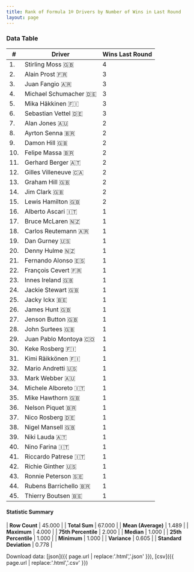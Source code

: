 ```yaml
---
title: Rank of Formula 1® Drivers by Number of Wins in Last Round
layout: page
---
```


<canvas id="chart" width="400" height="180"></canvas>
<script>
var data = {
    "datasets": [
        {
            "backgroundColor": [
                "#f3a935",
                "#f3a935",
                "#f3a935",
                "#f3a935",
                "#f3a935",
                "#f3a935",
                "#f3a935",
                "#f3a935",
                "#f3a935",
                "#f3a935",
                "#f3a935",
                "#f3a935",
                "#f3a935",
                "#f3a935",
                "#f3a935",
                "#f3a935",
                "#f3a935",
                "#f3a935",
                "#f3a935",
                "#f3a935",
                "#f3a935",
                "#f3a935",
                "#f3a935",
                "#f3a935",
                "#f3a935",
                "#f3a935",
                "#f3a935",
                "#f3a935",
                "#f3a935",
                "#f3a935",
                "#f3a935",
                "#f3a935",
                "#f3a935",
                "#f3a935",
                "#f3a935",
                "#f3a935",
                "#f3a935",
                "#f3a935",
                "#f3a935",
                "#f3a935",
                "#f3a935",
                "#f3a935",
                "#f3a935",
                "#f3a935",
                "#f3a935"
            ],
            "borderColor": [
                "#f68639",
                "#f68639",
                "#f68639",
                "#f68639",
                "#f68639",
                "#f68639",
                "#f68639",
                "#f68639",
                "#f68639",
                "#f68639",
                "#f68639",
                "#f68639",
                "#f68639",
                "#f68639",
                "#f68639",
                "#f68639",
                "#f68639",
                "#f68639",
                "#f68639",
                "#f68639",
                "#f68639",
                "#f68639",
                "#f68639",
                "#f68639",
                "#f68639",
                "#f68639",
                "#f68639",
                "#f68639",
                "#f68639",
                "#f68639",
                "#f68639",
                "#f68639",
                "#f68639",
                "#f68639",
                "#f68639",
                "#f68639",
                "#f68639",
                "#f68639",
                "#f68639",
                "#f68639",
                "#f68639",
                "#f68639",
                "#f68639",
                "#f68639",
                "#f68639"
            ],
            "borderWidth": 1,
            "data": [
                4.0,
                3.0,
                3.0,
                3.0,
                3.0,
                3.0,
                2.0,
                2.0,
                2.0,
                2.0,
                2.0,
                2.0,
                2.0,
                2.0,
                2.0,
                1.0,
                1.0,
                1.0,
                1.0,
                1.0,
                1.0,
                1.0,
                1.0,
                1.0,
                1.0,
                1.0,
                1.0,
                1.0,
                1.0,
                1.0,
                1.0,
                1.0,
                1.0,
                1.0,
                1.0,
                1.0,
                1.0,
                1.0,
                1.0,
                1.0,
                1.0,
                1.0,
                1.0,
                1.0,
                1.0
            ],
            "label": "Wins Last Round"
        }
    ],
    "labels": [
        "Stirling Moss",
        "Alain Prost",
        "Juan Fangio",
        "Michael Schumacher",
        "Mika Häkkinen",
        "Sebastian Vettel",
        "Alan Jones",
        "Ayrton Senna",
        "Damon Hill",
        "Felipe Massa",
        "Gerhard Berger",
        "Gilles Villeneuve",
        "Graham Hill",
        "Jim Clark",
        "Lewis Hamilton",
        "Alberto Ascari",
        "Bruce McLaren",
        "Carlos Reutemann",
        "Dan Gurney",
        "Denny Hulme",
        "Fernando Alonso",
        "François Cevert",
        "Innes Ireland",
        "Jackie Stewart",
        "Jacky Ickx",
        "James Hunt",
        "Jenson Button",
        "John Surtees",
        "Juan Pablo Montoya",
        "Keke Rosberg",
        "Kimi Räikkönen",
        "Mario Andretti",
        "Mark Webber",
        "Michele Alboreto",
        "Mike Hawthorn",
        "Nelson Piquet",
        "Nico Rosberg",
        "Nigel Mansell",
        "Niki Lauda",
        "Nino Farina",
        "Riccardo Patrese",
        "Richie Ginther",
        "Ronnie Peterson",
        "Rubens Barrichello",
        "Thierry Boutsen"
    ]
};
var options = {
  legend: {
    display: false
  },
  scales: {
    xAxes: [{
      ticks: {
        beginAtZero: true,
        maxRotation: 180,
        display: window.innerWidth > 800
      }
    }],
    yAxes: [{
      ticks: {
        beginAtZero: true
      }
    }]
  },
  onResize: function(chart, size) {
    chart.options.scales.xAxes[0].ticks.display = size.width > 800;
  }
};
var chart = new Chart("chart", {
    data: data,
    type: 'bar',
    options: options
});
</script>



### Data Table

| # | Driver | Wins Last Round |
|--|--|--|
| 1. | Stirling Moss 🇬🇧 | 4 |
| 2. | Alain Prost 🇫🇷 | 3 |
| 3. | Juan Fangio 🇦🇷 | 3 |
| 4. | Michael Schumacher 🇩🇪 | 3 |
| 5. | Mika Häkkinen 🇫🇮 | 3 |
| 6. | Sebastian Vettel 🇩🇪 | 3 |
| 7. | Alan Jones 🇦🇺 | 2 |
| 8. | Ayrton Senna 🇧🇷 | 2 |
| 9. | Damon Hill 🇬🇧 | 2 |
| 10. | Felipe Massa 🇧🇷 | 2 |
| 11. | Gerhard Berger 🇦🇹 | 2 |
| 12. | Gilles Villeneuve 🇨🇦 | 2 |
| 13. | Graham Hill 🇬🇧 | 2 |
| 14. | Jim Clark 🇬🇧 | 2 |
| 15. | Lewis Hamilton 🇬🇧 | 2 |
| 16. | Alberto Ascari 🇮🇹 | 1 |
| 17. | Bruce McLaren 🇳🇿 | 1 |
| 18. | Carlos Reutemann 🇦🇷 | 1 |
| 19. | Dan Gurney 🇺🇸 | 1 |
| 20. | Denny Hulme 🇳🇿 | 1 |
| 21. | Fernando Alonso 🇪🇸 | 1 |
| 22. | François Cevert 🇫🇷 | 1 |
| 23. | Innes Ireland 🇬🇧 | 1 |
| 24. | Jackie Stewart 🇬🇧 | 1 |
| 25. | Jacky Ickx 🇧🇪 | 1 |
| 26. | James Hunt 🇬🇧 | 1 |
| 27. | Jenson Button 🇬🇧 | 1 |
| 28. | John Surtees 🇬🇧 | 1 |
| 29. | Juan Pablo Montoya 🇨🇴 | 1 |
| 30. | Keke Rosberg 🇫🇮 | 1 |
| 31. | Kimi Räikkönen 🇫🇮 | 1 |
| 32. | Mario Andretti 🇺🇸 | 1 |
| 33. | Mark Webber 🇦🇺 | 1 |
| 34. | Michele Alboreto 🇮🇹 | 1 |
| 35. | Mike Hawthorn 🇬🇧 | 1 |
| 36. | Nelson Piquet 🇧🇷 | 1 |
| 37. | Nico Rosberg 🇩🇪 | 1 |
| 38. | Nigel Mansell 🇬🇧 | 1 |
| 39. | Niki Lauda 🇦🇹 | 1 |
| 40. | Nino Farina 🇮🇹 | 1 |
| 41. | Riccardo Patrese 🇮🇹 | 1 |
| 42. | Richie Ginther 🇺🇸 | 1 |
| 43. | Ronnie Peterson 🇸🇪 | 1 |
| 44. | Rubens Barrichello 🇧🇷 | 1 |
| 45. | Thierry Boutsen 🇧🇪 | 1 |

#### Statistic Summary

| **Row Count** | 45.000 |
| **Total Sum** | 67.000 |
| **Mean (Average)** | 1.489 |
| **Maximum** | 4.000 |
| **75th Percentile** | 2.000 |
| **Median** | 1.000 |
| **25th Percentile** | 1.000 |
| **Minimum** | 1.000 |
| **Variance** | 0.605 |
| **Standard Deviation** | 0.778 |

Download data: [json]({{ page.url | replace:'.html','.json' }}), [csv]({{ page.url | replace:'.html','.csv' }})
